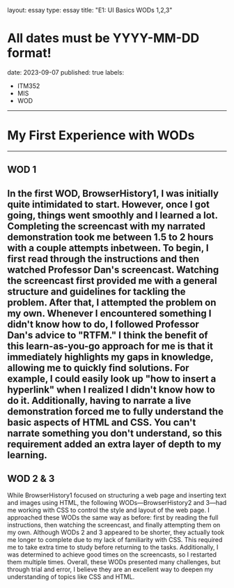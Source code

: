 layout: essay
type: essay
title: "E1: UI Basics WODs 1,2,3"
# All dates must be YYYY-MM-DD format!
date: 2023-09-07
published: true
labels:
  - ITM352
  - MIS
  - WOD
---

# My First Experience with WODs
--- 

## WOD 1 
In the first WOD, BrowserHistory1, I was initially quite intimidated to start. However, once I got going, things went smoothly and I learned a lot. Completing the screencast with my narrated demonstration took me between 1.5 to 2 hours with a couple attempts inbetween. To begin, I first read through the instructions and then watched Professor Dan's screencast. Watching the screencast first provided me with a general structure and guidelines for tackling the problem. After that, I attempted the problem on my own. Whenever I encountered something I didn't know how to do, I followed Professor Dan's advice to "RTFM." I think the benefit of this learn-as-you-go approach for me is that it immediately highlights my gaps in knowledge, allowing me to quickly find solutions. For example, I could easily look up "how to insert a hyperlink" when I realized I didn't know how to do it. Additionally, having to narrate a live demonstration forced me to fully understand the basic aspects of HTML and CSS. You can't narrate something you don't understand, so this requirement added an extra layer of depth to my learning.
--- 
## WOD 2 & 3
While BrowserHistory1 focused on structuring a web page and inserting text and images using HTML, the following WODs—BrowserHistory2 and 3—had me working with CSS to control the style and layout of the web page. I approached these WODs the same way as before: first by reading the full instructions, then watching the screencast, and finally attempting them on my own. Although WODs 2 and 3 appeared to be shorter, they actually took me longer to complete due to my lack of familiarity with CSS. This required me to take extra time to study before returning to the tasks. Additionally, I was determined to achieve good times on the screencasts, so I restarted them multiple times. Overall, these WODs presented many challenges, but through trial and error, I believe they are an excellent way to deepen my understanding of topics like CSS and HTML. 
